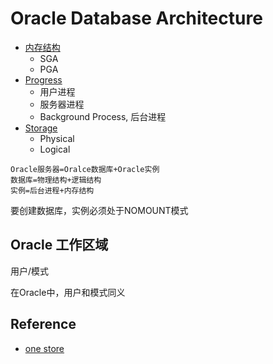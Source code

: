 # Oracle Database Architecture

- [内存结构](memory/Memory.md)
  - SGA
  - PGA
- [Progress](progress/Progress.md)
  - 用户进程
  - 服务器进程
  - Background Process, 后台进程
- [Storage](storage/Storage.md)
  - Physical
  - Logical

```oracle
Oracle服务器=Oralce数据库+Oracle实例
数据库=物理结构+逻辑结构
实例=后台进程+内存结构
```

要创建数据库，实例必须处于NOMOUNT模式

## Oracle 工作区域

用户/模式

在Oracle中，用户和模式同义

## Reference

- [one store](story.txt)